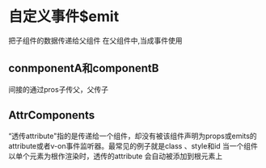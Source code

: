 # 自定义事件$emit
把子组件的数据传递给父组件
在父组件中,当成事件使用
## conmponentA和componentB
间接的通过pros子传父，父传子
## AttrComponents
“透传attribute"指的是传递给一个组件，却没有被该组件声明为props或emits的attribute或者v-on事件监听器。最常见的例子就是class 、style和id
当一个组件以单个元素为根作渲染时，透传的attribute 会自动被添加到根元素上
